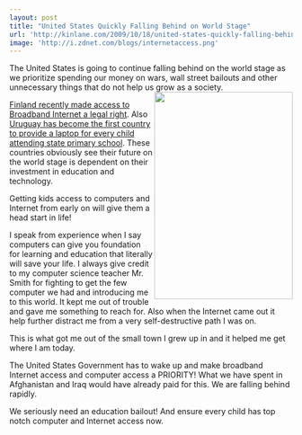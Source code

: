 ```yaml
---
layout: post
title: "United States Quickly Falling Behind on World Stage"
url: 'http://kinlane.com/2009/10/18/united-states-quickly-falling-behind-on-world-stage/'
image: 'http://i.zdnet.com/blogs/internetaccess.png'
---
```


The United States is going to continue falling behind on the world stage as we prioritize spending our money on wars, wall street bailouts and other unnecessary things that do not help us grow as a society.<img class="alignnone" title="Internet ACcess" src="http://i.zdnet.com/blogs/internetaccess.png" alt="" width="246" height="369" align="right" />

[Finland recently made access to Broadband Internet a legal right][1]. Also [Uruguay has become the first country to provide a laptop for every child attending state primary school][2]. These countries obviously see their future on the world stage is dependent on their investment in education and technology.

Getting kids access to computers and Internet from early on will give them a head start in life!

I speak from experience when I say computers can give you foundation for learning and education that literally will save your life. I always give credit to my computer science teacher Mr. Smith for fighting to get the few computer we had and introducing me to this world. It kept me out of trouble and gave me something to reach for. Also when the Internet came out it help further distract me from a very self-destructive path I was on.

This is what got me out of the small town I grew up in and it helped me get where I am today.

The United States Government has to wake up and make broadband Internet access and computer access a PRIORITY! What we have spent in Afghanistan and Iraq would have already paid for this. We are falling behind rapidly.

We seriously need an education bailout! And ensure every child has top notch computer and Internet access now.

   [1]: http://www.techcrunch.com/2009/10/14/applause-for-finland-first-country-to-make-broadband-access-a-legal-right/
   [2]: http://news.bbc.co.uk/2/hi/technology/8309583.stm
